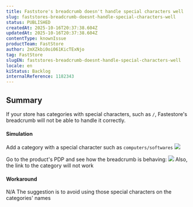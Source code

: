 ```yaml
---
title: Faststore's breadcrumb doesn't handle special characters well
slug: faststores-breadcrumb-doesnt-handle-special-characters-well
status: PUBLISHED
createdAt: 2025-10-16T20:37:38.604Z
updatedAt: 2025-10-16T20:37:38.604Z
contentType: knownIssue
productTeam: FastStore
author: 2mXZkbi0oi061KicTExNjo
tag: FastStore
slugEN: faststores-breadcrumb-doesnt-handle-special-characters-well
locale: en
kiStatus: Backlog
internalReference: 1182343
---
```


## Summary


If your store has categories with special characters, such as `/`, Fastestore's breadcrumb will not be able to handle it correctly.


#### Simulation


Add a category with a special character such as `computers/softwares`
 ![](https://vtexhelp.zendesk.com/attachments/token/GotI44D5ebNA8EhouzkuBAh8l/?name=image.png)

Go to the product's PDP and see how the breadcrumb is behaving:
 ![](https://vtexhelp.zendesk.com/attachments/token/uhuoUTlqJfGZrU3hHI19OqaqG/?name=image.png)
Also, the link to the category will not work


#### Workaround


N/A The suggestion is to avoid using those special characters on the categories' names



